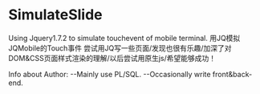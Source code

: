 # SimulateSlide
Using Jquery1.7.2 to simulate touchevent of mobile terminal.
用JQ模拟JQMobile的Touch事件
尝试用JQ写一些页面/发现也很有乐趣/加深了对DOM&CSS页面样式渲染的理解/以后尝试用原生js/希望能够成功！

Info about Author:
--Mainly use PL/SQL.
--Occasionally write front&back-end.
